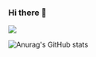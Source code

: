 ### Hi there 👋

<!--
**heejuu321/heejuu321** is a ✨ _special_ ✨ repository because its `README.md` (this file) appears on your GitHub profile.

Here are some ideas to get you started:

- 🔭 I’m currently working on ...
- 🌱 I’m currently learning ...
- 👯 I’m looking to collaborate on ...
- 🤔 I’m looking for help with ...
- 💬 Ask me about ...
- 📫 How to reach me: ...
- 😄 Pronouns: ...
- ⚡ Fun fact: ...
-->


<a href="[버튼을 눌렀을 때 이동할 링크](https://velog.io/@gpfl5202/series)" target="_blank"><img src="https://img.shields.io/badge/Velog-20C997?style=flat-square&logo=Velog&logoColor=FFFFFF"/></a>

![Anurag's GitHub stats](https://github-readme-stats.vercel.app/api?username=heejuu321ID&show_icons=true&theme=radical)


